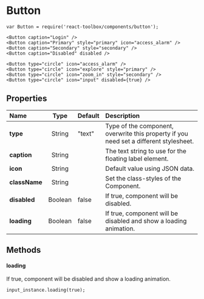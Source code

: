 # Button

```
var Button = require('react-toolbox/components/button');

<Button caption="Login" />
<Button caption="Primary" style="primary" icon="access_alarm" />
<Button caption="Secondary" style="secondary" />
<Button caption="Disabled" disabled />

<Button type="circle" icon="access_alarm" />
<Button type="circle" icon="explore" style="primary" />
<Button type="circle" icon="zoom_in" style="secondary" />
<Button type="circle" icon="input" disabled={true} />
```

## Properties

| Name              | Type          | Default         | Description|
|:-                 |:-:            | :-              |:-|
| **type**          | String        | "text"          | Type of the component, overwrite this property if you need set a different stylesheet.|
| **caption**       | String        |                 | The text string to use for the floating label element.|
| **icon**          | String        |                 | Default value using JSON data.|
| **className**     | String        |                 | Set the class-styles of the Component.|
| **disabled**      | Boolean       | false           | If true, component will be disabled.|
| **loading**       | Boolean       | false           | If true, component will be disabled and show a loading animation.|

## Methods

#### loading
If true, component will be disabled and show a loading animation.

```
input_instance.loading(true);
```
